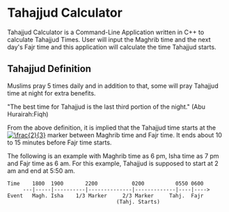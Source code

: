 # Tahajjud Calculator
Tahajjud Calculator is a Command-Line Application written in C++ to calculate Tahajjud Times. User will input the Maghrib time and the next day's Fajr time and this application will calculate the time Tahajjud starts. 

## Tahajjud Definition

Muslims pray 5 times daily and in addition to that, some will pray Tahajjud time at night for extra benefits. 

"The best time for Tahajjud is the last third portion of the night." (Abu Hurairah:Fiqh)

From the above definition, it is implied that the Tahajjud time starts at the 
<a href="https://www.codecogs.com/eqnedit.php?latex=\inline&space;\frac{2}{3}" target="_blank"><img src="https://latex.codecogs.com/svg.latex?\inline&space;\frac{2}{3}" title="\frac{2}{3}" /></a>
marker between Maghrib time and Fajr time. It ends about 10 to 15 minutes before Fajr time starts. 

The following is an example with Maghrib time as 6 pm, Isha time as 7 pm and Fajr time as 6 am. For this example, Tahajjud is supposed to start at 2 am and end at 5:50 am. 



```
Time    1800  1900       2200           0200          0550 0600
     ---|-----|----------|--------------|-------------|----|---->
Event   Magh. Isha    1/3 Marker     2/3 Marker     Tahj.  Fajr
                                   (Tahj. Starts)
```

